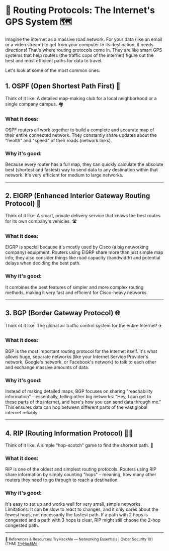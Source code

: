 # 🚦 Routing Protocols: The Internet's GPS System 🗺️ </br>

Imagine the internet as a massive road network. For your data (like an email or a video stream) to get from your computer to its destination, it needs directions! That's where routing protocols come in. They are like smart GPS systems that help routers (the traffic cops of the internet) figure out the best and most efficient paths for data to travel.

Let's look at some of the most common ones:

## 1. OSPF (Open Shortest Path First) 🧭 </br>
Think of it like: A detailed map-making club for a local neighborhood or a single company campus. 🏘️

### What it does: </br>
OSPF routers all work together to build a complete and accurate map of their entire connected network. They constantly share updates about the "health" and "speed" of their roads (network links).

### Why it's good: </br>
Because every router has a full map, they can quickly calculate the absolute best (shortest and fastest) way to send data to any destination within that network. It's very efficient for medium to large networks.

---

## 2. EIGRP (Enhanced Interior Gateway Routing Protocol) 🧠 </br>
Think of it like: A smart, private delivery service that knows the best routes for its own company's vehicles. 🛣️

### What it does: </br>
EIGRP is special because it's mostly used by Cisco (a big networking company) equipment. Routers using EIGRP share more than just simple map info; they also consider things like road capacity (bandwidth) and potential delays when deciding the best path.

### Why it's good: </br>
It combines the best features of simpler and more complex routing methods, making it very fast and efficient for Cisco-heavy networks.

---

## 3. BGP (Border Gateway Protocol) 🌐 </br>
Think of it like: The global air traffic control system for the entire Internet! ✈️

### What it does: </br>
BGP is the most important routing protocol for the Internet itself. It's what allows huge, separate networks (like your Internet Service Provider's network, Google's network, or Facebook's network) to talk to each other and exchange massive amounts of data.

### Why it's good: </br>
Instead of making detailed maps, BGP focuses on sharing "reachability information" – essentially, telling other big networks: "Hey, I can get to these parts of the internet, and here's how you can send data through me." This ensures data can hop between different parts of the vast global internet reliably.

---

## 4. RIP (Routing Information Protocol) 🚶‍♂️ </br>
Think of it like: A simple "hop-scotch" game to find the shortest path. 📏

### What it does: </br>
RIP is one of the oldest and simplest routing protocols. Routers using RIP share information by simply counting "hops" – meaning, how many other routers they need to go through to reach a destination.

### Why it's good: </br>
It's easy to set up and works well for very small, simple networks.
Limitations: It can be slow to react to changes, and it only cares about the fewest hops, not necessarily the fastest path. If a path with 2 hops is congested and a path with 3 hops is clear, RIP might still choose the 2-hop congested path.

---

<sub>🔗 References & Resources:
TryHackMe — Networking Essentials | Cyber Security 101 (THM) [TryHackMe](https://tryhackme.com/room/networkingessentials)</sub>

